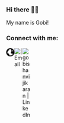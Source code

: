 ### Hi there 👋🏾

My name is Gobi!

### Connect with me:

[<img align="left" alt="" width="22px" src="https://raw.githubusercontent.com/iconic/open-iconic/master/svg/globe.svg" />][website]
[<img align="left" alt=" | Email" width="22px" src="https://cdn.jsdelivr.net/npm/simple-icons@v3/icons/gmail.svg" />][email]
[<img align="left" alt="gobishanvijikaran | LinkedIn" width="22px" src="https://cdn.jsdelivr.net/npm/simple-icons@v3/icons/linkedin.svg" />][linkedin]

[website]: https://gobishan.ca
[email]: mailto:gobishan2000@gmail.com
[linkedin]: https://linkedin.com/in/gobishanvijikaran
<!--
**GobishanVijikaran/GobishanVijikaran** is a ✨ _special_ ✨ repository because its `README.md` (this file) appears on your GitHub profile.

Here are some ideas to get you started:

- 🔭 I’m currently working on ...
- 🌱 I’m currently learning ...
- 👯 I’m looking to collaborate on ...
- 🤔 I’m looking for help with ...
- 💬 Ask me about ...
- 📫 How to reach me: ...
- 😄 Pronouns: ...
- ⚡ Fun fact: ...

-->

